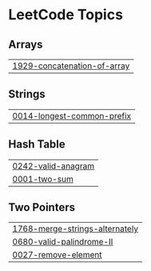 <!---LeetCode Topics Start-->

# LeetCode Topics

## Arrays
|  |
| ------------- |
| [1929-concatenation-of-array](https://github.com/AqibNiazi/LeetCode_2025/tree/main/1929-concatenation-of-array) |

## Strings
|  |
| ------------- |
| [0014-longest-common-prefix](https://github.com/AqibNiazi/LeetCode_2025/tree/main/0014-longest-common-prefix) |

## Hash Table
|  |
| ------------- |
| [0242-valid-anagram](https://github.com/AqibNiazi/LeetCode_2025/tree/main/0242-valid-anagram) |
| [0001-two-sum](https://github.com/AqibNiazi/LeetCode_2025/tree/main/0001-two-sum) |


## Two Pointers
|  |
| ------------- |
| [1768-merge-strings-alternately](https://github.com/AqibNiazi/LeetCode_2025/tree/main/1768-merge-strings-alternately) |
| [0680-valid-palindrome-II](https://github.com/AqibNiazi/LeetCode_2025/tree/main/0680-valid-palindrome-II) |
| [0027-remove-element](https://github.com/AqibNiazi/LeetCode_2025/tree/main/0027-remove-element) |

<!---LeetCode Topics End-->
